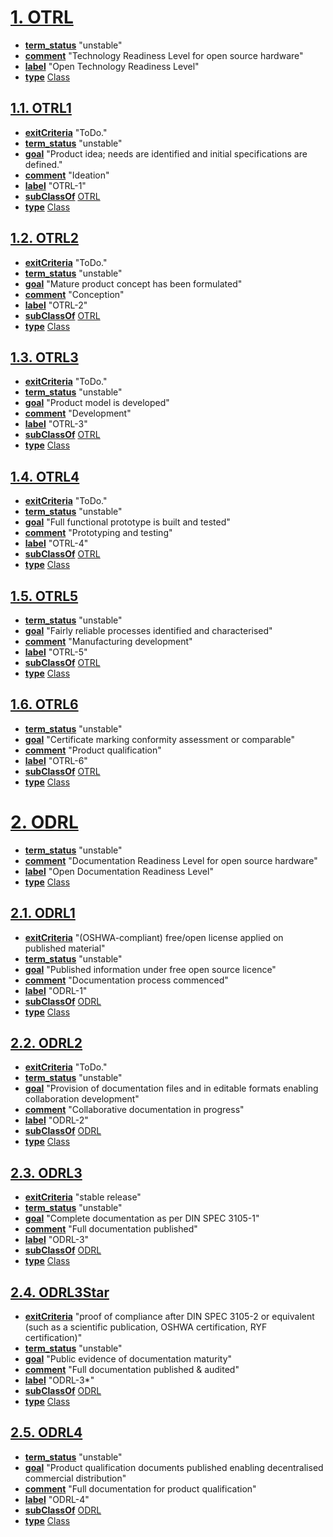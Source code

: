# [1. OTRL](https://w3id.org/oseg/ont/otrl#OTRL)

* [**term_status**](http://www.w3.org/2003/06/sw-vocab-status/ns#term_status) "unstable"
* [**comment**](http://www.w3.org/2000/01/rdf-schema#comment) "Technology Readiness Level for open source hardware"
* [**label**](http://www.w3.org/2000/01/rdf-schema#label) "Open Technology Readiness Level"
* [**type**](http://www.w3.org/1999/02/22-rdf-syntax-ns#type) [Class](http://www.w3.org/2002/07/owl#Class)

## [1.1. OTRL1](https://w3id.org/oseg/ont/otrl#OTRL1)

* [**exitCriteria**](https://w3id.org/oseg/ont/otrl#exitCriteria) "ToDo."
* [**term_status**](http://www.w3.org/2003/06/sw-vocab-status/ns#term_status) "unstable"
* [**goal**](https://w3id.org/oseg/ont/otrl#goal) "Product idea; needs are identified and initial specifications are defined."
* [**comment**](http://www.w3.org/2000/01/rdf-schema#comment) "Ideation"
* [**label**](http://www.w3.org/2000/01/rdf-schema#label) "OTRL-1"
* [**subClassOf**](http://www.w3.org/2000/01/rdf-schema#subClassOf) [OTRL](https://w3id.org/oseg/ont/otrl#OTRL)
* [**type**](http://www.w3.org/1999/02/22-rdf-syntax-ns#type) [Class](http://www.w3.org/2002/07/owl#Class)

## [1.2. OTRL2](https://w3id.org/oseg/ont/otrl#OTRL2)

* [**exitCriteria**](https://w3id.org/oseg/ont/otrl#exitCriteria) "ToDo."
* [**term_status**](http://www.w3.org/2003/06/sw-vocab-status/ns#term_status) "unstable"
* [**goal**](https://w3id.org/oseg/ont/otrl#goal) "Mature product concept has been formulated"
* [**comment**](http://www.w3.org/2000/01/rdf-schema#comment) "Conception"
* [**label**](http://www.w3.org/2000/01/rdf-schema#label) "OTRL-2"
* [**subClassOf**](http://www.w3.org/2000/01/rdf-schema#subClassOf) [OTRL](https://w3id.org/oseg/ont/otrl#OTRL)
* [**type**](http://www.w3.org/1999/02/22-rdf-syntax-ns#type) [Class](http://www.w3.org/2002/07/owl#Class)

## [1.3. OTRL3](https://w3id.org/oseg/ont/otrl#OTRL3)

* [**exitCriteria**](https://w3id.org/oseg/ont/otrl#exitCriteria) "ToDo."
* [**term_status**](http://www.w3.org/2003/06/sw-vocab-status/ns#term_status) "unstable"
* [**goal**](https://w3id.org/oseg/ont/otrl#goal) "Product model is developed"
* [**comment**](http://www.w3.org/2000/01/rdf-schema#comment) "Development"
* [**label**](http://www.w3.org/2000/01/rdf-schema#label) "OTRL-3"
* [**subClassOf**](http://www.w3.org/2000/01/rdf-schema#subClassOf) [OTRL](https://w3id.org/oseg/ont/otrl#OTRL)
* [**type**](http://www.w3.org/1999/02/22-rdf-syntax-ns#type) [Class](http://www.w3.org/2002/07/owl#Class)

## [1.4. OTRL4](https://w3id.org/oseg/ont/otrl#OTRL4)

* [**exitCriteria**](https://w3id.org/oseg/ont/otrl#exitCriteria) "ToDo."
* [**term_status**](http://www.w3.org/2003/06/sw-vocab-status/ns#term_status) "unstable"
* [**goal**](https://w3id.org/oseg/ont/otrl#goal) "Full functional prototype is built and tested"
* [**comment**](http://www.w3.org/2000/01/rdf-schema#comment) "Prototyping and testing"
* [**label**](http://www.w3.org/2000/01/rdf-schema#label) "OTRL-4"
* [**subClassOf**](http://www.w3.org/2000/01/rdf-schema#subClassOf) [OTRL](https://w3id.org/oseg/ont/otrl#OTRL)
* [**type**](http://www.w3.org/1999/02/22-rdf-syntax-ns#type) [Class](http://www.w3.org/2002/07/owl#Class)

## [1.5. OTRL5](https://w3id.org/oseg/ont/otrl#OTRL5)

* [**term_status**](http://www.w3.org/2003/06/sw-vocab-status/ns#term_status) "unstable"
* [**goal**](https://w3id.org/oseg/ont/otrl#goal) "Fairly reliable processes identified and characterised"
* [**comment**](http://www.w3.org/2000/01/rdf-schema#comment) "Manufacturing development"
* [**label**](http://www.w3.org/2000/01/rdf-schema#label) "OTRL-5"
* [**subClassOf**](http://www.w3.org/2000/01/rdf-schema#subClassOf) [OTRL](https://w3id.org/oseg/ont/otrl#OTRL)
* [**type**](http://www.w3.org/1999/02/22-rdf-syntax-ns#type) [Class](http://www.w3.org/2002/07/owl#Class)

## [1.6. OTRL6](https://w3id.org/oseg/ont/otrl#OTRL6)

* [**term_status**](http://www.w3.org/2003/06/sw-vocab-status/ns#term_status) "unstable"
* [**goal**](https://w3id.org/oseg/ont/otrl#goal) "Certificate marking conformity assessment or comparable"
* [**comment**](http://www.w3.org/2000/01/rdf-schema#comment) "Product qualification"
* [**label**](http://www.w3.org/2000/01/rdf-schema#label) "OTRL-6"
* [**subClassOf**](http://www.w3.org/2000/01/rdf-schema#subClassOf) [OTRL](https://w3id.org/oseg/ont/otrl#OTRL)
* [**type**](http://www.w3.org/1999/02/22-rdf-syntax-ns#type) [Class](http://www.w3.org/2002/07/owl#Class)

# [2. ODRL](https://w3id.org/oseg/ont/otrl#ODRL)

* [**term_status**](http://www.w3.org/2003/06/sw-vocab-status/ns#term_status) "unstable"
* [**comment**](http://www.w3.org/2000/01/rdf-schema#comment) "Documentation Readiness Level for open source hardware"
* [**label**](http://www.w3.org/2000/01/rdf-schema#label) "Open Documentation Readiness Level"
* [**type**](http://www.w3.org/1999/02/22-rdf-syntax-ns#type) [Class](http://www.w3.org/2002/07/owl#Class)

## [2.1. ODRL1](https://w3id.org/oseg/ont/otrl#ODRL1)

* [**exitCriteria**](https://w3id.org/oseg/ont/otrl#exitCriteria) "(OSHWA-compliant) free/open license applied on published material"
* [**term_status**](http://www.w3.org/2003/06/sw-vocab-status/ns#term_status) "unstable"
* [**goal**](https://w3id.org/oseg/ont/otrl#goal) "Published information under free open source licence"
* [**comment**](http://www.w3.org/2000/01/rdf-schema#comment) "Documentation process commenced"
* [**label**](http://www.w3.org/2000/01/rdf-schema#label) "ODRL-1"
* [**subClassOf**](http://www.w3.org/2000/01/rdf-schema#subClassOf) [ODRL](https://w3id.org/oseg/ont/otrl#ODRL)
* [**type**](http://www.w3.org/1999/02/22-rdf-syntax-ns#type) [Class](http://www.w3.org/2002/07/owl#Class)

## [2.2. ODRL2](https://w3id.org/oseg/ont/otrl#ODRL2)

* [**exitCriteria**](https://w3id.org/oseg/ont/otrl#exitCriteria) "ToDo."
* [**term_status**](http://www.w3.org/2003/06/sw-vocab-status/ns#term_status) "unstable"
* [**goal**](https://w3id.org/oseg/ont/otrl#goal) "Provision of documentation files and in editable formats enabling collaboration development"
* [**comment**](http://www.w3.org/2000/01/rdf-schema#comment) "Collaborative documentation in progress"
* [**label**](http://www.w3.org/2000/01/rdf-schema#label) "ODRL-2"
* [**subClassOf**](http://www.w3.org/2000/01/rdf-schema#subClassOf) [ODRL](https://w3id.org/oseg/ont/otrl#ODRL)
* [**type**](http://www.w3.org/1999/02/22-rdf-syntax-ns#type) [Class](http://www.w3.org/2002/07/owl#Class)

## [2.3. ODRL3](https://w3id.org/oseg/ont/otrl#ODRL3)

* [**exitCriteria**](https://w3id.org/oseg/ont/otrl#exitCriteria) "stable release"
* [**term_status**](http://www.w3.org/2003/06/sw-vocab-status/ns#term_status) "unstable"
* [**goal**](https://w3id.org/oseg/ont/otrl#goal) "Complete documentation as per DIN SPEC 3105-1"
* [**comment**](http://www.w3.org/2000/01/rdf-schema#comment) "Full documentation published"
* [**label**](http://www.w3.org/2000/01/rdf-schema#label) "ODRL-3"
* [**subClassOf**](http://www.w3.org/2000/01/rdf-schema#subClassOf) [ODRL](https://w3id.org/oseg/ont/otrl#ODRL)
* [**type**](http://www.w3.org/1999/02/22-rdf-syntax-ns#type) [Class](http://www.w3.org/2002/07/owl#Class)

## [2.4. ODRL3Star](https://w3id.org/oseg/ont/otrl#ODRL3Star)

* [**exitCriteria**](https://w3id.org/oseg/ont/otrl#exitCriteria) "proof of compliance after DIN SPEC 3105-2 or equivalent (such as a scientific publication, OSHWA certification, RYF certification)"
* [**term_status**](http://www.w3.org/2003/06/sw-vocab-status/ns#term_status) "unstable"
* [**goal**](https://w3id.org/oseg/ont/otrl#goal) "Public evidence of documentation maturity"
* [**comment**](http://www.w3.org/2000/01/rdf-schema#comment) "Full documentation published & audited"
* [**label**](http://www.w3.org/2000/01/rdf-schema#label) "ODRL-3*"
* [**subClassOf**](http://www.w3.org/2000/01/rdf-schema#subClassOf) [ODRL](https://w3id.org/oseg/ont/otrl#ODRL)
* [**type**](http://www.w3.org/1999/02/22-rdf-syntax-ns#type) [Class](http://www.w3.org/2002/07/owl#Class)

## [2.5. ODRL4](https://w3id.org/oseg/ont/otrl#ODRL4)

* [**term_status**](http://www.w3.org/2003/06/sw-vocab-status/ns#term_status) "unstable"
* [**goal**](https://w3id.org/oseg/ont/otrl#goal) "Product qualification documents published enabling decentralised commercial distribution"
* [**comment**](http://www.w3.org/2000/01/rdf-schema#comment) "Full documentation for product qualification"
* [**label**](http://www.w3.org/2000/01/rdf-schema#label) "ODRL-4"
* [**subClassOf**](http://www.w3.org/2000/01/rdf-schema#subClassOf) [ODRL](https://w3id.org/oseg/ont/otrl#ODRL)
* [**type**](http://www.w3.org/1999/02/22-rdf-syntax-ns#type) [Class](http://www.w3.org/2002/07/owl#Class)

